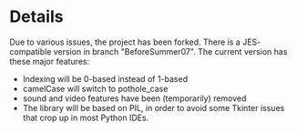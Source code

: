 # Details #

Due to various issues, the project has been forked.  There is a JES-
compatible version in branch "BeforeSummer07".  The current version has these major
features:

  * Indexing will be 0-based instead of 1-based
  * camelCase will switch to pothole\_case
  * sound and video features have been (temporarily) removed
  * The library will be based on PIL, in order to avoid some Tkinter issues that crop up in most Python IDEs.
